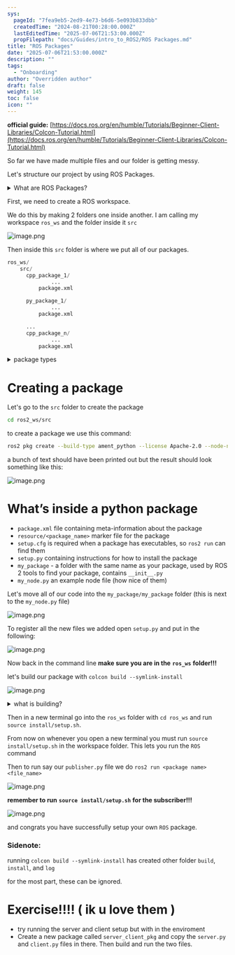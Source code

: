 ```yaml
---
sys:
  pageId: "7fea9eb5-2ed9-4e73-b6d6-5e093b833dbb"
  createdTime: "2024-08-21T00:28:00.000Z"
  lastEditedTime: "2025-07-06T21:53:00.000Z"
  propFilepath: "docs/Guides/intro_to_ROS2/ROS Packages.md"
title: "ROS Packages"
date: "2025-07-06T21:53:00.000Z"
description: ""
tags:
  - "Onboarding"
author: "Overridden author"
draft: false
weight: 145
toc: false
icon: ""
---
```


**official guide:** [https://docs.ros.org/en/humble/Tutorials/Beginner-Client-Libraries/Colcon-Tutorial.html](https://docs.ros.org/en/humble/Tutorials/Beginner-Client-Libraries/Colcon-Tutorial.html)

So far we have made multiple files and our folder is getting messy.

Let's structure our project by using ROS Packages.

<details>
      <summary>What are ROS Packages?</summary>
      ROS Packages are, as the name implies, packages of code that are highly sharable between ROS developers.
  </details>

First, we need to create a ROS workspace.

We do this by making 2 folders one inside another. I am calling my workspace `ros_ws` and the folder inside it `src`

![image.png](https://prod-files-secure.s3.us-west-2.amazonaws.com/d518164a-d88e-44d1-a4ee-3adb3bd8bce0/70706947-fd18-4537-a67b-e12946812d31/image.png?X-Amz-Algorithm=AWS4-HMAC-SHA256&X-Amz-Content-Sha256=UNSIGNED-PAYLOAD&X-Amz-Credential=ASIAZI2LB4665HYBGUWW%2F20250802%2Fus-west-2%2Fs3%2Faws4_request&X-Amz-Date=20250802T110755Z&X-Amz-Expires=3600&X-Amz-Security-Token=IQoJb3JpZ2luX2VjENf%2F%2F%2F%2F%2F%2F%2F%2F%2F%2FwEaCXVzLXdlc3QtMiJHMEUCIGXk6MMUnc43yn4WDiFlEU7l%2BBH76ILuSby1Y8jrI%2B1UAiEAmE13wo5Y23eA%2BIZVAuLe3YfrdEmwn83yZK%2BtuNmOUIAq%2FwMIEBAAGgw2Mzc0MjMxODM4MDUiDP8Xzqs%2F8ouV6UJQVircAyTtgLKK3ByqhDgQ%2BFMjsVSD5aP6pFT1JBR2ryK6kdfrKqOV%2B8L0c3ouiC7hDlkRugoF8L52DNX%2FL8DgyHKu55ydl%2FlyQ1jp0Vxa41%2FAwk4bs9QQH1OHKhAowsGtYejne4XGEvrPh%2FT%2FuKntBpeZuablaS8YNSW9vOMZB7eQzFL3cLW9f4wVI2p5yuON3HMgvECv%2FsxbWwkiRNLvziMipPAWSDcy91cdGtQbw0YebYY5HVVna7GygVskD7j%2BEaILqkQIIaJhhmaBBTsv9q6ZIeXJIehQwIRjJcG3zGoj%2BV%2FmgS%2BgyoT6nugNs4FmT1zJ660sxWumpAiP1eBP0BIaFJ%2F4l82A6DB4oZxYQ5di1PmTez37E5Lt8thBmDJ2YGhNyJHygJiQ5NG8ICaRSx2uadLz10cF3UNXIWLg0EalX%2BJkCa%2FsjbtM3bl5huYgjYRrmg36lw9ou7U13jbWb9eTigBU8eXtP1KCjxJyNIMDVBJyN8A0S3uXAxJtPKM4TC1kSDhD8j41lYllfZpRbV2yz%2FZaKuOcqnqQbDWvQNYKJmh9l1FBFyKgu%2FMUjpoyqbia3xCccviOeXpOlAj7VJHtAQgwTJlrq7BUP1u6M1RSwwFWPGtGKB3RHoCfsmvPMJPwtsQGOqUBqgVFFLt7oLXZy7QsDJFW3pLagWunzUzN3Dep8abouHzd3v%2FaC9oDSSXDotrzNzjKgvRwFJDSH0pV65s31EqDCSNimVhEznwvKrfwtAU%2F3Qut8RtaK1c2S7ouyv169pnBjIVlXH6UTjuPsQwnB6fMKn1j1EdDP9fUXhhXAKGd0KKCP7r78rm0i6761cJ5O2rmCFdcycHqhWoHiwi2zEktWiX7Opzn&X-Amz-Signature=ea2cbf13d13e2ddf2deafcda4218ca80e295ca3dda8a14ba1d91e44e88d90b56&X-Amz-SignedHeaders=host&x-amz-checksum-mode=ENABLED&x-id=GetObject)

Then inside this `src` folder is where we put all of our packages.

```python
ros_ws/
    src/
      cpp_package_1/
		      ...
          package.xml

      py_package_1/
		      ...
          package.xml

      ...
      cpp_package_n/
		      ...
          package.xml

```

<details>

<summary>package types</summary>

packages can be either `C++` or python.

the intern file structure is different for each but for this guide we will stick to creating python packages

</details>

# Creating a package

Let's go to the `src` folder to create the package

```bash
cd ros2_ws/src
```

to create a package we use this command:

```bash
ros2 pkg create --build-type ament_python --license Apache-2.0 --node-name my_node my_package
```

a bunch of text should have been printed out but the result should look something like this:

![image.png](https://prod-files-secure.s3.us-west-2.amazonaws.com/d518164a-d88e-44d1-a4ee-3adb3bd8bce0/e6cf1e3f-8512-4a3e-b131-079f800bf3e8/image.png?X-Amz-Algorithm=AWS4-HMAC-SHA256&X-Amz-Content-Sha256=UNSIGNED-PAYLOAD&X-Amz-Credential=ASIAZI2LB4665HYBGUWW%2F20250802%2Fus-west-2%2Fs3%2Faws4_request&X-Amz-Date=20250802T110755Z&X-Amz-Expires=3600&X-Amz-Security-Token=IQoJb3JpZ2luX2VjENf%2F%2F%2F%2F%2F%2F%2F%2F%2F%2FwEaCXVzLXdlc3QtMiJHMEUCIGXk6MMUnc43yn4WDiFlEU7l%2BBH76ILuSby1Y8jrI%2B1UAiEAmE13wo5Y23eA%2BIZVAuLe3YfrdEmwn83yZK%2BtuNmOUIAq%2FwMIEBAAGgw2Mzc0MjMxODM4MDUiDP8Xzqs%2F8ouV6UJQVircAyTtgLKK3ByqhDgQ%2BFMjsVSD5aP6pFT1JBR2ryK6kdfrKqOV%2B8L0c3ouiC7hDlkRugoF8L52DNX%2FL8DgyHKu55ydl%2FlyQ1jp0Vxa41%2FAwk4bs9QQH1OHKhAowsGtYejne4XGEvrPh%2FT%2FuKntBpeZuablaS8YNSW9vOMZB7eQzFL3cLW9f4wVI2p5yuON3HMgvECv%2FsxbWwkiRNLvziMipPAWSDcy91cdGtQbw0YebYY5HVVna7GygVskD7j%2BEaILqkQIIaJhhmaBBTsv9q6ZIeXJIehQwIRjJcG3zGoj%2BV%2FmgS%2BgyoT6nugNs4FmT1zJ660sxWumpAiP1eBP0BIaFJ%2F4l82A6DB4oZxYQ5di1PmTez37E5Lt8thBmDJ2YGhNyJHygJiQ5NG8ICaRSx2uadLz10cF3UNXIWLg0EalX%2BJkCa%2FsjbtM3bl5huYgjYRrmg36lw9ou7U13jbWb9eTigBU8eXtP1KCjxJyNIMDVBJyN8A0S3uXAxJtPKM4TC1kSDhD8j41lYllfZpRbV2yz%2FZaKuOcqnqQbDWvQNYKJmh9l1FBFyKgu%2FMUjpoyqbia3xCccviOeXpOlAj7VJHtAQgwTJlrq7BUP1u6M1RSwwFWPGtGKB3RHoCfsmvPMJPwtsQGOqUBqgVFFLt7oLXZy7QsDJFW3pLagWunzUzN3Dep8abouHzd3v%2FaC9oDSSXDotrzNzjKgvRwFJDSH0pV65s31EqDCSNimVhEznwvKrfwtAU%2F3Qut8RtaK1c2S7ouyv169pnBjIVlXH6UTjuPsQwnB6fMKn1j1EdDP9fUXhhXAKGd0KKCP7r78rm0i6761cJ5O2rmCFdcycHqhWoHiwi2zEktWiX7Opzn&X-Amz-Signature=01d8bcbde09bc653d54bd00ac69ec24e43b5a5e85103c3844b068fc0f3ea898d&X-Amz-SignedHeaders=host&x-amz-checksum-mode=ENABLED&x-id=GetObject)

# What’s inside a python package

- `package.xml` file containing meta-information about the package
- `resource/<package_name>` marker file for the package
- `setup.cfg` is required when a package has executables, so `ros2 run` can find them
- `setup.py` containing instructions for how to install the package
- `my_package` - a folder with the same name as your package, used by ROS 2 tools to find your package, contains `__init__.py`
- `my_node.py` an example node file (how nice of them)

Let's move all of our code into the `my_package/my_package` folder (this is next to the `my_node.py` file)

![image.png](https://prod-files-secure.s3.us-west-2.amazonaws.com/d518164a-d88e-44d1-a4ee-3adb3bd8bce0/9ce58f11-0da9-4d3e-b86d-506a9685d378/image.png?X-Amz-Algorithm=AWS4-HMAC-SHA256&X-Amz-Content-Sha256=UNSIGNED-PAYLOAD&X-Amz-Credential=ASIAZI2LB4665HYBGUWW%2F20250802%2Fus-west-2%2Fs3%2Faws4_request&X-Amz-Date=20250802T110755Z&X-Amz-Expires=3600&X-Amz-Security-Token=IQoJb3JpZ2luX2VjENf%2F%2F%2F%2F%2F%2F%2F%2F%2F%2FwEaCXVzLXdlc3QtMiJHMEUCIGXk6MMUnc43yn4WDiFlEU7l%2BBH76ILuSby1Y8jrI%2B1UAiEAmE13wo5Y23eA%2BIZVAuLe3YfrdEmwn83yZK%2BtuNmOUIAq%2FwMIEBAAGgw2Mzc0MjMxODM4MDUiDP8Xzqs%2F8ouV6UJQVircAyTtgLKK3ByqhDgQ%2BFMjsVSD5aP6pFT1JBR2ryK6kdfrKqOV%2B8L0c3ouiC7hDlkRugoF8L52DNX%2FL8DgyHKu55ydl%2FlyQ1jp0Vxa41%2FAwk4bs9QQH1OHKhAowsGtYejne4XGEvrPh%2FT%2FuKntBpeZuablaS8YNSW9vOMZB7eQzFL3cLW9f4wVI2p5yuON3HMgvECv%2FsxbWwkiRNLvziMipPAWSDcy91cdGtQbw0YebYY5HVVna7GygVskD7j%2BEaILqkQIIaJhhmaBBTsv9q6ZIeXJIehQwIRjJcG3zGoj%2BV%2FmgS%2BgyoT6nugNs4FmT1zJ660sxWumpAiP1eBP0BIaFJ%2F4l82A6DB4oZxYQ5di1PmTez37E5Lt8thBmDJ2YGhNyJHygJiQ5NG8ICaRSx2uadLz10cF3UNXIWLg0EalX%2BJkCa%2FsjbtM3bl5huYgjYRrmg36lw9ou7U13jbWb9eTigBU8eXtP1KCjxJyNIMDVBJyN8A0S3uXAxJtPKM4TC1kSDhD8j41lYllfZpRbV2yz%2FZaKuOcqnqQbDWvQNYKJmh9l1FBFyKgu%2FMUjpoyqbia3xCccviOeXpOlAj7VJHtAQgwTJlrq7BUP1u6M1RSwwFWPGtGKB3RHoCfsmvPMJPwtsQGOqUBqgVFFLt7oLXZy7QsDJFW3pLagWunzUzN3Dep8abouHzd3v%2FaC9oDSSXDotrzNzjKgvRwFJDSH0pV65s31EqDCSNimVhEznwvKrfwtAU%2F3Qut8RtaK1c2S7ouyv169pnBjIVlXH6UTjuPsQwnB6fMKn1j1EdDP9fUXhhXAKGd0KKCP7r78rm0i6761cJ5O2rmCFdcycHqhWoHiwi2zEktWiX7Opzn&X-Amz-Signature=61b8d80c3d951fed93b005f7f4eee2191e724cd4f619729512e0595150e73ffb&X-Amz-SignedHeaders=host&x-amz-checksum-mode=ENABLED&x-id=GetObject)

To register all the new files we added open `setup.py` and put in the following:

![image.png](https://prod-files-secure.s3.us-west-2.amazonaws.com/d518164a-d88e-44d1-a4ee-3adb3bd8bce0/1cd7c262-4cae-4496-9d75-c178537d24a2/image.png?X-Amz-Algorithm=AWS4-HMAC-SHA256&X-Amz-Content-Sha256=UNSIGNED-PAYLOAD&X-Amz-Credential=ASIAZI2LB4665HYBGUWW%2F20250802%2Fus-west-2%2Fs3%2Faws4_request&X-Amz-Date=20250802T110755Z&X-Amz-Expires=3600&X-Amz-Security-Token=IQoJb3JpZ2luX2VjENf%2F%2F%2F%2F%2F%2F%2F%2F%2F%2FwEaCXVzLXdlc3QtMiJHMEUCIGXk6MMUnc43yn4WDiFlEU7l%2BBH76ILuSby1Y8jrI%2B1UAiEAmE13wo5Y23eA%2BIZVAuLe3YfrdEmwn83yZK%2BtuNmOUIAq%2FwMIEBAAGgw2Mzc0MjMxODM4MDUiDP8Xzqs%2F8ouV6UJQVircAyTtgLKK3ByqhDgQ%2BFMjsVSD5aP6pFT1JBR2ryK6kdfrKqOV%2B8L0c3ouiC7hDlkRugoF8L52DNX%2FL8DgyHKu55ydl%2FlyQ1jp0Vxa41%2FAwk4bs9QQH1OHKhAowsGtYejne4XGEvrPh%2FT%2FuKntBpeZuablaS8YNSW9vOMZB7eQzFL3cLW9f4wVI2p5yuON3HMgvECv%2FsxbWwkiRNLvziMipPAWSDcy91cdGtQbw0YebYY5HVVna7GygVskD7j%2BEaILqkQIIaJhhmaBBTsv9q6ZIeXJIehQwIRjJcG3zGoj%2BV%2FmgS%2BgyoT6nugNs4FmT1zJ660sxWumpAiP1eBP0BIaFJ%2F4l82A6DB4oZxYQ5di1PmTez37E5Lt8thBmDJ2YGhNyJHygJiQ5NG8ICaRSx2uadLz10cF3UNXIWLg0EalX%2BJkCa%2FsjbtM3bl5huYgjYRrmg36lw9ou7U13jbWb9eTigBU8eXtP1KCjxJyNIMDVBJyN8A0S3uXAxJtPKM4TC1kSDhD8j41lYllfZpRbV2yz%2FZaKuOcqnqQbDWvQNYKJmh9l1FBFyKgu%2FMUjpoyqbia3xCccviOeXpOlAj7VJHtAQgwTJlrq7BUP1u6M1RSwwFWPGtGKB3RHoCfsmvPMJPwtsQGOqUBqgVFFLt7oLXZy7QsDJFW3pLagWunzUzN3Dep8abouHzd3v%2FaC9oDSSXDotrzNzjKgvRwFJDSH0pV65s31EqDCSNimVhEznwvKrfwtAU%2F3Qut8RtaK1c2S7ouyv169pnBjIVlXH6UTjuPsQwnB6fMKn1j1EdDP9fUXhhXAKGd0KKCP7r78rm0i6761cJ5O2rmCFdcycHqhWoHiwi2zEktWiX7Opzn&X-Amz-Signature=bd70c1b42f5d05c81461e86b7103ca742ba9d81d258ee1a3dc118695feaad4fa&X-Amz-SignedHeaders=host&x-amz-checksum-mode=ENABLED&x-id=GetObject)

Now back in the command line **make sure you are in the** **`ros_ws`** **folder!!!**

let's build our package with `colcon build --symlink-install`

![image.png](https://prod-files-secure.s3.us-west-2.amazonaws.com/d518164a-d88e-44d1-a4ee-3adb3bd8bce0/2f2a0d27-b173-48fd-b189-5f5c0ce65619/image.png?X-Amz-Algorithm=AWS4-HMAC-SHA256&X-Amz-Content-Sha256=UNSIGNED-PAYLOAD&X-Amz-Credential=ASIAZI2LB4665HYBGUWW%2F20250802%2Fus-west-2%2Fs3%2Faws4_request&X-Amz-Date=20250802T110755Z&X-Amz-Expires=3600&X-Amz-Security-Token=IQoJb3JpZ2luX2VjENf%2F%2F%2F%2F%2F%2F%2F%2F%2F%2FwEaCXVzLXdlc3QtMiJHMEUCIGXk6MMUnc43yn4WDiFlEU7l%2BBH76ILuSby1Y8jrI%2B1UAiEAmE13wo5Y23eA%2BIZVAuLe3YfrdEmwn83yZK%2BtuNmOUIAq%2FwMIEBAAGgw2Mzc0MjMxODM4MDUiDP8Xzqs%2F8ouV6UJQVircAyTtgLKK3ByqhDgQ%2BFMjsVSD5aP6pFT1JBR2ryK6kdfrKqOV%2B8L0c3ouiC7hDlkRugoF8L52DNX%2FL8DgyHKu55ydl%2FlyQ1jp0Vxa41%2FAwk4bs9QQH1OHKhAowsGtYejne4XGEvrPh%2FT%2FuKntBpeZuablaS8YNSW9vOMZB7eQzFL3cLW9f4wVI2p5yuON3HMgvECv%2FsxbWwkiRNLvziMipPAWSDcy91cdGtQbw0YebYY5HVVna7GygVskD7j%2BEaILqkQIIaJhhmaBBTsv9q6ZIeXJIehQwIRjJcG3zGoj%2BV%2FmgS%2BgyoT6nugNs4FmT1zJ660sxWumpAiP1eBP0BIaFJ%2F4l82A6DB4oZxYQ5di1PmTez37E5Lt8thBmDJ2YGhNyJHygJiQ5NG8ICaRSx2uadLz10cF3UNXIWLg0EalX%2BJkCa%2FsjbtM3bl5huYgjYRrmg36lw9ou7U13jbWb9eTigBU8eXtP1KCjxJyNIMDVBJyN8A0S3uXAxJtPKM4TC1kSDhD8j41lYllfZpRbV2yz%2FZaKuOcqnqQbDWvQNYKJmh9l1FBFyKgu%2FMUjpoyqbia3xCccviOeXpOlAj7VJHtAQgwTJlrq7BUP1u6M1RSwwFWPGtGKB3RHoCfsmvPMJPwtsQGOqUBqgVFFLt7oLXZy7QsDJFW3pLagWunzUzN3Dep8abouHzd3v%2FaC9oDSSXDotrzNzjKgvRwFJDSH0pV65s31EqDCSNimVhEznwvKrfwtAU%2F3Qut8RtaK1c2S7ouyv169pnBjIVlXH6UTjuPsQwnB6fMKn1j1EdDP9fUXhhXAKGd0KKCP7r78rm0i6761cJ5O2rmCFdcycHqhWoHiwi2zEktWiX7Opzn&X-Amz-Signature=9dfa2c49317d91050098b6d5d389ed89efafd17d5e96eaa455e1a72fbed3f89b&X-Amz-SignedHeaders=host&x-amz-checksum-mode=ENABLED&x-id=GetObject)

<details>

<summary>what is building?</summary>

if you are a CS major at Rose-Hulman you will learn the answer to this in CSSE132

but TLDR; is it combines all the code files into one program that can be run easily 

</details>

Then in a new terminal go into the `ros_ws` folder with `cd ros_ws` and run `source install/setup.sh`. 

From now on whenever you open a new terminal you must run `source install/setup.sh` in the workspace folder. This lets you run the `ROS` command

Then to run say our `publisher.py` file we do `ros2 run <package name> <file_name>`

![image.png](https://prod-files-secure.s3.us-west-2.amazonaws.com/d518164a-d88e-44d1-a4ee-3adb3bd8bce0/4f4b1219-3a44-4632-aa0a-ce3471699f59/image.png?X-Amz-Algorithm=AWS4-HMAC-SHA256&X-Amz-Content-Sha256=UNSIGNED-PAYLOAD&X-Amz-Credential=ASIAZI2LB4665HYBGUWW%2F20250802%2Fus-west-2%2Fs3%2Faws4_request&X-Amz-Date=20250802T110755Z&X-Amz-Expires=3600&X-Amz-Security-Token=IQoJb3JpZ2luX2VjENf%2F%2F%2F%2F%2F%2F%2F%2F%2F%2FwEaCXVzLXdlc3QtMiJHMEUCIGXk6MMUnc43yn4WDiFlEU7l%2BBH76ILuSby1Y8jrI%2B1UAiEAmE13wo5Y23eA%2BIZVAuLe3YfrdEmwn83yZK%2BtuNmOUIAq%2FwMIEBAAGgw2Mzc0MjMxODM4MDUiDP8Xzqs%2F8ouV6UJQVircAyTtgLKK3ByqhDgQ%2BFMjsVSD5aP6pFT1JBR2ryK6kdfrKqOV%2B8L0c3ouiC7hDlkRugoF8L52DNX%2FL8DgyHKu55ydl%2FlyQ1jp0Vxa41%2FAwk4bs9QQH1OHKhAowsGtYejne4XGEvrPh%2FT%2FuKntBpeZuablaS8YNSW9vOMZB7eQzFL3cLW9f4wVI2p5yuON3HMgvECv%2FsxbWwkiRNLvziMipPAWSDcy91cdGtQbw0YebYY5HVVna7GygVskD7j%2BEaILqkQIIaJhhmaBBTsv9q6ZIeXJIehQwIRjJcG3zGoj%2BV%2FmgS%2BgyoT6nugNs4FmT1zJ660sxWumpAiP1eBP0BIaFJ%2F4l82A6DB4oZxYQ5di1PmTez37E5Lt8thBmDJ2YGhNyJHygJiQ5NG8ICaRSx2uadLz10cF3UNXIWLg0EalX%2BJkCa%2FsjbtM3bl5huYgjYRrmg36lw9ou7U13jbWb9eTigBU8eXtP1KCjxJyNIMDVBJyN8A0S3uXAxJtPKM4TC1kSDhD8j41lYllfZpRbV2yz%2FZaKuOcqnqQbDWvQNYKJmh9l1FBFyKgu%2FMUjpoyqbia3xCccviOeXpOlAj7VJHtAQgwTJlrq7BUP1u6M1RSwwFWPGtGKB3RHoCfsmvPMJPwtsQGOqUBqgVFFLt7oLXZy7QsDJFW3pLagWunzUzN3Dep8abouHzd3v%2FaC9oDSSXDotrzNzjKgvRwFJDSH0pV65s31EqDCSNimVhEznwvKrfwtAU%2F3Qut8RtaK1c2S7ouyv169pnBjIVlXH6UTjuPsQwnB6fMKn1j1EdDP9fUXhhXAKGd0KKCP7r78rm0i6761cJ5O2rmCFdcycHqhWoHiwi2zEktWiX7Opzn&X-Amz-Signature=916ae85a512969ad2464796b4c716e1e0a4a59fe7610614341d728aacd54c27e&X-Amz-SignedHeaders=host&x-amz-checksum-mode=ENABLED&x-id=GetObject)

**remember to run** **`source install/setup.sh`** **for the subscriber!!!**

![image.png](https://prod-files-secure.s3.us-west-2.amazonaws.com/d518164a-d88e-44d1-a4ee-3adb3bd8bce0/02121119-dad4-49ec-8356-c956108b4243/image.png?X-Amz-Algorithm=AWS4-HMAC-SHA256&X-Amz-Content-Sha256=UNSIGNED-PAYLOAD&X-Amz-Credential=ASIAZI2LB4665HYBGUWW%2F20250802%2Fus-west-2%2Fs3%2Faws4_request&X-Amz-Date=20250802T110755Z&X-Amz-Expires=3600&X-Amz-Security-Token=IQoJb3JpZ2luX2VjENf%2F%2F%2F%2F%2F%2F%2F%2F%2F%2FwEaCXVzLXdlc3QtMiJHMEUCIGXk6MMUnc43yn4WDiFlEU7l%2BBH76ILuSby1Y8jrI%2B1UAiEAmE13wo5Y23eA%2BIZVAuLe3YfrdEmwn83yZK%2BtuNmOUIAq%2FwMIEBAAGgw2Mzc0MjMxODM4MDUiDP8Xzqs%2F8ouV6UJQVircAyTtgLKK3ByqhDgQ%2BFMjsVSD5aP6pFT1JBR2ryK6kdfrKqOV%2B8L0c3ouiC7hDlkRugoF8L52DNX%2FL8DgyHKu55ydl%2FlyQ1jp0Vxa41%2FAwk4bs9QQH1OHKhAowsGtYejne4XGEvrPh%2FT%2FuKntBpeZuablaS8YNSW9vOMZB7eQzFL3cLW9f4wVI2p5yuON3HMgvECv%2FsxbWwkiRNLvziMipPAWSDcy91cdGtQbw0YebYY5HVVna7GygVskD7j%2BEaILqkQIIaJhhmaBBTsv9q6ZIeXJIehQwIRjJcG3zGoj%2BV%2FmgS%2BgyoT6nugNs4FmT1zJ660sxWumpAiP1eBP0BIaFJ%2F4l82A6DB4oZxYQ5di1PmTez37E5Lt8thBmDJ2YGhNyJHygJiQ5NG8ICaRSx2uadLz10cF3UNXIWLg0EalX%2BJkCa%2FsjbtM3bl5huYgjYRrmg36lw9ou7U13jbWb9eTigBU8eXtP1KCjxJyNIMDVBJyN8A0S3uXAxJtPKM4TC1kSDhD8j41lYllfZpRbV2yz%2FZaKuOcqnqQbDWvQNYKJmh9l1FBFyKgu%2FMUjpoyqbia3xCccviOeXpOlAj7VJHtAQgwTJlrq7BUP1u6M1RSwwFWPGtGKB3RHoCfsmvPMJPwtsQGOqUBqgVFFLt7oLXZy7QsDJFW3pLagWunzUzN3Dep8abouHzd3v%2FaC9oDSSXDotrzNzjKgvRwFJDSH0pV65s31EqDCSNimVhEznwvKrfwtAU%2F3Qut8RtaK1c2S7ouyv169pnBjIVlXH6UTjuPsQwnB6fMKn1j1EdDP9fUXhhXAKGd0KKCP7r78rm0i6761cJ5O2rmCFdcycHqhWoHiwi2zEktWiX7Opzn&X-Amz-Signature=6b3a5213bc619a93579db348639e60dac17f2be3116be07aac866869bb6eae4f&X-Amz-SignedHeaders=host&x-amz-checksum-mode=ENABLED&x-id=GetObject)

and congrats you have successfully setup your own `ROS` package.

### Sidenote:

running `colcon build --symlink-install` has created other folder `build`, `install`, and `log`

for the most part, these can be ignored.

# Exercise!!!! ( ik u love them )

- try running the server and client setup but with in the enviroment
- Create a new package called `server_client_pkg` and copy the `server.py` and `client.py` files in there. Then build and run the two files.
